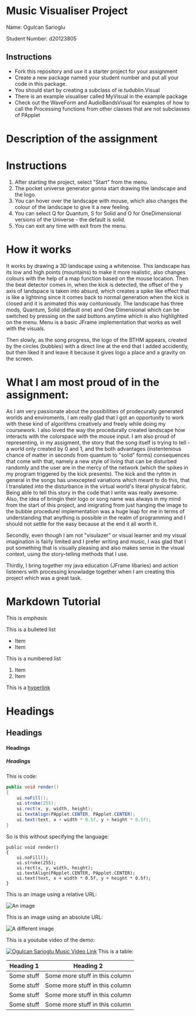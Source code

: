 # Music Visualiser Project

Name: Ogulcan Sarioglu

Student Number: d20123805

## Instructions
- Fork this repository and use it a starter project for your assignment
- Create a new package named your student number and put all your code in this package.
- You should start by creating a subclass of ie.tudublin.Visual
- There is an example visualiser called MyVisual in the example package
- Check out the WaveForm and AudioBandsVisual for examples of how to call the Processing functions from other classes that are not subclasses of PApplet

# Description of the assignment

# Instructions

1) After starting the project, select "Start" from the menu. 
2) The pocket universe generator gonna start drawing the landscape and the logo.
3) You can hover over the landscape with mouse, which also changes the colour of the landscape to give it a new feeling.
4) You can select Q for Quantum, S for Solid and O for OneDimensional versions of the Universe - the default is solid.
5) You can exit any time with exit from the menu. 

# How it works

It works by drawing a 3D landscape using a whitenoise. This landscape has its low and high points (mountains) to make it more realistic, also changes colours
with the help of a map function based on the mouse location. Then the beat detector comes in, when the kick is detected, the offset of the y axis of landspace is taken into absurd, which creates a spike like effect that is like a lightning since it comes back to normal generation when the kick is closed and it is animated this way
contuniously. The landscape has three mods, Quantum, Solid (default one) and One Dimensional which can be switched by pressing on the said buttons anytime which is
also highlighted on the menu. Menu is a basic JFrame implementation that works as well with the visuals.

Then slowly, as the song progress, the logo of the BTHM appears, created by the circles (bubbles) with a direct line at the end that I added accidently, but then
liked it and leave it because it gives logo a place and a gravity on the screen. 




# What I am most proud of in the assignment:

As I am very passionate about the possibilities of prodecurally generated worlds and enviroments, I am really glad that I got an opportunity to work
with these kind of algorithms creatively and freely while doing my coursework. I also loved the way the procedurally created landscape how interacts with the colorspace with the mouse input. I am also proud of representing, in my assigment, the story that the song itself is trying to tell - a world only created by 0 and 1, and the both advantages (instentenious chance of matter in seconds from quantum to "solid" forms) consequences that come with that, namely a new style of living that can be disturbed randomly and the user are in the mercy of the network (which the spikes in my
program triggered by the kick presents). The kick and the ryhtm in general in the songs has unexcepted variations which meant to do this, that I translated
into the disturbance in the virtual world's literal physical fabric. Being able to tell this story in the code that I write was really awesome. Also, the idea of bringin their logo or song name was always in my mind from the start of this project, and imigrating from just hanging the image to the bubble procedurel implementation was a huge leap for me in terms of understanding that anything is possible in the realm of programming and I should not settle for the easy because at the end it all worth it. 

Secondly, even though I am not "visulazer" or visual learner and my visual imagination is fairly limited and I prefer writing and music, I was glad that I
put something that is visually pleasing and also makes sense in the visual context, using the story-telling methods that I use. 

Thirdly, I bring together my java education (JFrame libaries) and action listeners with processing knowladge together when I am creating this project which was a great 
task. 

# Markdown Tutorial

This is *emphasis*

This is a bulleted list

- Item
- Item

This is a numbered list

1. Item
1. Item

This is a [hyperlink](http://bryanduggan.org)

# Headings
## Headings
#### Headings
##### Headings

This is code:

```Java
public void render()
{
	ui.noFill();
	ui.stroke(255);
	ui.rect(x, y, width, height);
	ui.textAlign(PApplet.CENTER, PApplet.CENTER);
	ui.text(text, x + width * 0.5f, y + height * 0.5f);
}
```

So is this without specifying the language:

```
public void render()
{
	ui.noFill();
	ui.stroke(255);
	ui.rect(x, y, width, height);
	ui.textAlign(PApplet.CENTER, PApplet.CENTER);
	ui.text(text, x + width * 0.5f, y + height * 0.5f);
}
```

This is an image using a relative URL:

![An image](imgur.com/aiv9azG)

This is an image using an absolute URL:

![A different image](https://bryanduggandotorg.files.wordpress.com/2019/02/infinite-forms-00045.png?w=595&h=&zoom=2)

This is a youtube video of the demo: 

[![Ogulcan Sarioglu Music Video Link](https://img.youtube.com/vi/8uoKCN-It0M/0.jpg)](https://youtu.be/8uoKCN-It0M)
This is a table:

| Heading 1 | Heading 2 |
|-----------|-----------|
|Some stuff | Some more stuff in this column |
|Some stuff | Some more stuff in this column |
|Some stuff | Some more stuff in this column |
|Some stuff | Some more stuff in this column |

